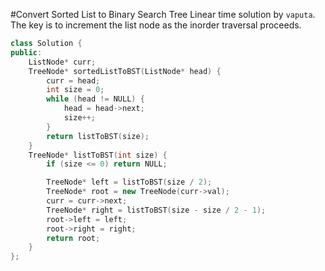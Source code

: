#Convert Sorted List to Binary Search Tree
Linear time solution by `vaputa`. The key is to increment the list node as the inorder traversal proceeds.
```C++
class Solution {
public:
    ListNode* curr;
    TreeNode* sortedListToBST(ListNode* head) {
        curr = head;
        int size = 0;
        while (head != NULL) {
            head = head->next;
            size++;
        }
        return listToBST(size);
    }
    TreeNode* listToBST(int size) {
        if (size <= 0) return NULL;

        TreeNode* left = listToBST(size / 2);
        TreeNode* root = new TreeNode(curr->val);
        curr = curr->next;
        TreeNode* right = listToBST(size - size / 2 - 1);
        root->left = left;
        root->right = right;
        return root;
    }
};
```
